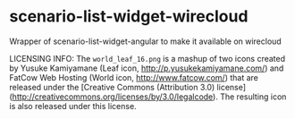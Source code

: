 scenario-list-widget-wirecloud
==============================

Wrapper of scenario-list-widget-angular to make it available on wirecloud

LICENSING INFO: The <code>world_leaf_16.png</code> is a mashup of two icons created by Yusuke Kamiyamane 
(Leaf icon, http://p.yusukekamiyamane.com/) and FatCow Web Hosting (World icon, http://www.fatcow.com/) that are 
released under the [Creative Commons (Attribution 3.0) license] (http://creativecommons.org/licenses/by/3.0/legalcode).
The resulting icon is also released under this license.